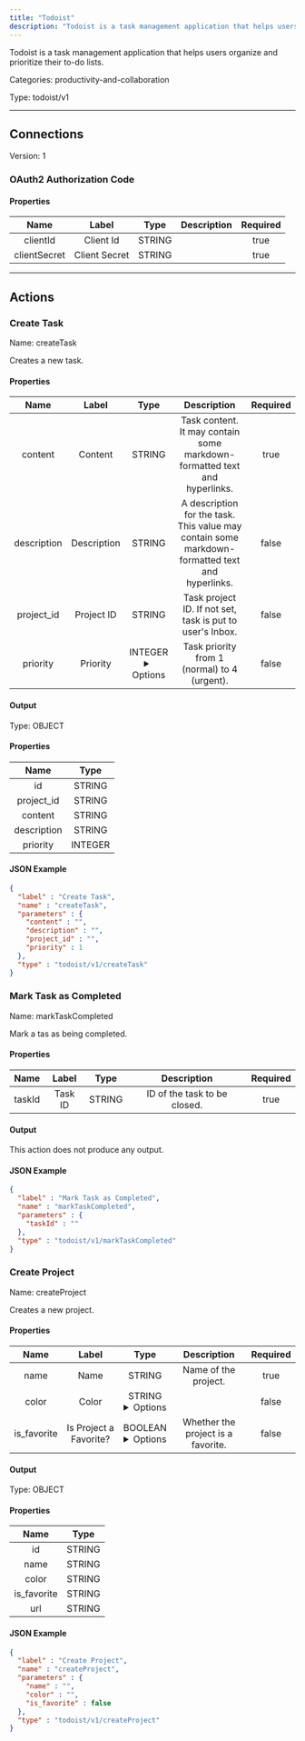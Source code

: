```yaml
---
title: "Todoist"
description: "Todoist is a task management application that helps users organize and prioritize their to-do lists."
---
```


Todoist is a task management application that helps users organize and prioritize their to-do lists.


Categories: productivity-and-collaboration


Type: todoist/v1

<hr />



## Connections

Version: 1


### OAuth2 Authorization Code

#### Properties

|      Name       |      Label     |     Type     |     Description     | Required |
|:---------------:|:--------------:|:------------:|:-------------------:|:--------:|
| clientId | Client Id | STRING |  | true |
| clientSecret | Client Secret | STRING |  | true |





<hr />



## Actions


### Create Task
Name: createTask

Creates a new task.

#### Properties

|      Name       |      Label     |     Type     |     Description     | Required |
|:---------------:|:--------------:|:------------:|:-------------------:|:--------:|
| content | Content | STRING | Task content. It may contain some markdown-formatted text and hyperlinks. | true |
| description | Description | STRING | A description for the task. This value may contain some markdown-formatted text and hyperlinks. | false |
| project_id | Project ID | STRING | Task project ID. If not set, task is put to user's Inbox. | false |
| priority | Priority | INTEGER <details> <summary> Options </summary> 1, 2, 3, 4 </details> | Task priority from 1 (normal) to 4 (urgent). | false |


#### Output



Type: OBJECT


#### Properties

|     Name     |     Type     |
|:------------:|:------------:|
| id | STRING |
| project_id | STRING |
| content | STRING |
| description | STRING |
| priority | INTEGER |




#### JSON Example
```json
{
  "label" : "Create Task",
  "name" : "createTask",
  "parameters" : {
    "content" : "",
    "description" : "",
    "project_id" : "",
    "priority" : 1
  },
  "type" : "todoist/v1/createTask"
}
```


### Mark Task as Completed
Name: markTaskCompleted

Mark a tas as being completed.

#### Properties

|      Name       |      Label     |     Type     |     Description     | Required |
|:---------------:|:--------------:|:------------:|:-------------------:|:--------:|
| taskId | Task ID | STRING | ID of the task to be closed. | true |


#### Output

This action does not produce any output.

#### JSON Example
```json
{
  "label" : "Mark Task as Completed",
  "name" : "markTaskCompleted",
  "parameters" : {
    "taskId" : ""
  },
  "type" : "todoist/v1/markTaskCompleted"
}
```


### Create Project
Name: createProject

Creates a new project.

#### Properties

|      Name       |      Label     |     Type     |     Description     | Required |
|:---------------:|:--------------:|:------------:|:-------------------:|:--------:|
| name | Name | STRING | Name of the project. | true |
| color | Color | STRING <details> <summary> Options </summary> beryy_red, red, orange, yellow, olive_green, lime_green, green, mint_green, teal, sky_blue, light_blue, blue, grape, violet, lavender, magenta, salmon, charcoal, grey, taupe </details> |  | false |
| is_favorite | Is Project a Favorite? | BOOLEAN <details> <summary> Options </summary> true, false </details> | Whether the project is a favorite. | false |


#### Output



Type: OBJECT


#### Properties

|     Name     |     Type     |
|:------------:|:------------:|
| id | STRING |
| name | STRING |
| color | STRING |
| is_favorite | STRING |
| url | STRING |




#### JSON Example
```json
{
  "label" : "Create Project",
  "name" : "createProject",
  "parameters" : {
    "name" : "",
    "color" : "",
    "is_favorite" : false
  },
  "type" : "todoist/v1/createProject"
}
```




